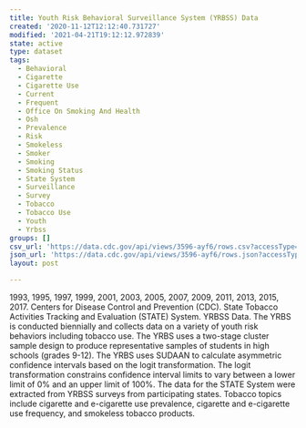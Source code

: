 ```yaml
---
title: Youth Risk Behavioral Surveillance System (YRBSS) Data
created: '2020-11-12T12:12:40.731727'
modified: '2021-04-21T19:12:12.972839'
state: active
type: dataset
tags:
  - Behavioral
  - Cigarette
  - Cigarette Use
  - Current
  - Frequent
  - Office On Smoking And Health
  - Osh
  - Prevalence
  - Risk
  - Smokeless
  - Smoker
  - Smoking
  - Smoking Status
  - State System
  - Surveillance
  - Survey
  - Tobacco
  - Tobacco Use
  - Youth
  - Yrbss
groups: []
csv_url: 'https://data.cdc.gov/api/views/3596-ayf6/rows.csv?accessType=DOWNLOAD'
json_url: 'https://data.cdc.gov/api/views/3596-ayf6/rows.json?accessType=DOWNLOAD'
layout: post

---
```

1993, 1995, 1997, 1999, 2001, 2003, 2005, 2007, 2009, 2011, 2013, 2015, 2017. Centers for Disease Control and Prevention (CDC). State Tobacco Activities Tracking and Evaluation (STATE) System. YRBSS Data. The YRBS is conducted biennially and collects data on a variety of youth risk behaviors including tobacco use. The YRBS uses a two-stage cluster sample design to produce representative samples of students in high schools (grades 9-12). The YRBS uses SUDAAN to calculate asymmetric confidence intervals based on the logit transformation. The logit transformation constrains confidence interval limits to vary between a lower limit of 0% and an upper limit of 100%. The data for the STATE System were extracted from YRBSS surveys from participating states. Tobacco topics include cigarette and e-cigarette use prevalence, cigarette and e-cigarette use frequency, and smokeless tobacco products.
